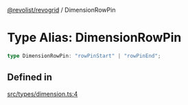 [@revolist/revogrid](README.md) / DimensionRowPin

# Type Alias: DimensionRowPin

```ts
type DimensionRowPin: "rowPinStart" | "rowPinEnd";
```

## Defined in

[src/types/dimension.ts:4](https://github.com/revolist/revogrid/blob/6d16baf0ac19236f5511b0ce2aeccf75326e95c2/src/types/dimension.ts#L4)
